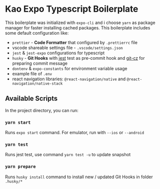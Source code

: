 # Kao Expo Typescript Boilerplate

This boilerplate was initialized with `expo-cli` and i choose `yarn` as package manager for faster installing cached packages. This boilerplate includes some default configuration like:

- `prettier` - **Code Formatter** that configured by `.prettierrc` file
- vscode shareable settings file - `.vscode/settings.json`
- `jest` & `jest-expo` configurations for typescript
- `husky` - **Git Hooks** with [jest](https://jestjs.io/docs/getting-started) test as pre-commit hook and [git-cz](https://github.com/streamich/git-cz) for preparing commit message
- `dontenv` & `expo-constants` for environment variable usage
- example file of `.env`
- react navigation libraries: `@react-navigation/native` and `@react-navigation/native-stack`

## Available Scripts

In the project directory, you can run:

### `yarn start`

Runs `expo start` command. For emulator, run with `--ios` or `--android`

### `yarn test`

Runs jest test, use command `yarn test -u` to update snapshot

### `yarn prepare`

Runs `husky install` command to install new / updated Git Hooks in folder `.husky/*`
